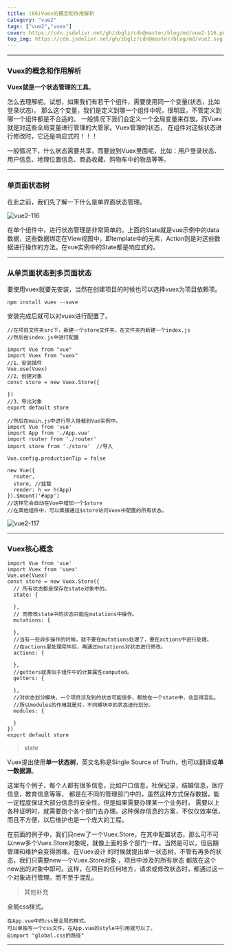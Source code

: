 ```yaml
---
title: (66)Vuex的概念和作用解析
category: "vue2"
tags: ["vue2","vuex"]
cover: https://cdn.jsdelivr.net/gh/zbglz/cdn@master/blog/md/vue2-116.png
top_img: https://cdn.jsdelivr.net/gh/zbglz/cdn@master/blog/md/vue2.svg
---
```


***

### Vuex的概念和作用解析

**Vuex就是一个状态管理的工具**。

怎么去理解呢。试想，如果我们有若干个组件，需要使用同一个变量(状态，比如登录状态)， 那么这个变量，我们是定义到哪一个组件中呢，很明显，不管定义到哪一个组件都是不合适的。 一般情况下我们会定义一个全局变量来存放。而Vuex就是对这些全局变量进行管理的大管家。Vuex管理的状态， 在组件对这些状态进行修改时，它还是响应式的！！！

一般情况下，什么状态需要共享，而要放到Vuex里面呢，比如：用户登录状态、用户信息、地理位置信息、商品收藏、购物车中的物品等等。

***

### 单页面状态树

在此之前，我们先了解一下什么是单界面状态管理。

![vue2-116](https://cdn.jsdelivr.net/gh/zbglz/cdn@master/blog/md/vue2-116.png)

在单个组件中，进行状态管理是非常简单的。上面的State就是vue示例中的data数据，这些数据绑定在View视图中，即template中的元素，Action则是对这些数据进行操作的方法。在vue实例中的State都是响应式的。

***

### 从单页面状态到多页面状态

要使用vuex就要先安装，当然在创建项目的时候也可以选择vuex为项目依赖项。

    npm install vuex --save

安装完成后就可以对vuex进行配置了。

    //在项目文件夹src下，新建一个store文件夹，在文件夹内新建一个index.js
    //然后在index.js中进行配置
    
    import Vue from "vue"
    import Vuex from "vuex"
    //1、安装插件
    Vue.use(Vuex)
    //2、创建对象
    const store = new Vuex.Store({
      
    })
    //3、导出对象
    export default store
    
    //然后在main.js中进行导入挂载到Vue实例中。
    import Vue from 'vue'
    import App from './App.vue'
    import router from './router'
    import store from './store'  //导入
    
    Vue.config.productionTip = false
    
    new Vue({
      router,
      store, //挂载
      render: h => h(App)
    }).$mount('#app')
    //这样它会自动在Vue中增加一个$store
    //在其他组件中，可以直接通过$store访问Vuex中配置的所有状态。


![vue2-117](https://cdn.jsdelivr.net/gh/zbglz/cdn@master/blog/md/vue2-117.png)

***

### Vuex核心概念


    import Vue from 'vue'
    import Vuex from 'vuex'
    Vue.use(Vuex)
    const store = new Vuex.Store({
      // 所有状态都是保存在state对象中的。
      state: {
        
      },
      // 而修改state中的状态只能在mutations中操作。
      mutations: {
        
      },
      //当有一些异步操作的时候，就不要在mutations处理了，要在actions中进行处理。
      //在actions里处理完毕后，再通过mutations对状态进行修改。
      actions: {
        
      },
      //getters就类似于组件中的计算属性computed。
      getters: {
        
      },
      //对状态划分模块，一个项目涉及到的状态可能很多，都放在一个state中，会显得混乱。
      //所以modules的作用就是对，不同模块中的状态进行划分。
      modules: {
        
      }
    })
    export default store


> state

Vuex提出使用**单一状态树**，英文名称是Single Source of Truth，也可以翻译成**单一数据源**。

这里有个例子，每个人都有很多信息，比如户口信息，社保记录，结婚信息，医疗信息，教育信息等等， 都是在不同的管理部门中的，虽然这种方式保存数据，能一定程度保证大部分信息的安全性。但是如果需要办理某一个业务时， 需要以上各种证明时，就需要跑个各个部门去办理。这种保存信息的方案，不仅仅效率低，而且不方便，以后维护也是一个庞大的工程。

在前面的例子中，我们只new了一个Vuex.Store，在其中配置状态，那么可不可以new多个Vuex.Store对象呢，就像上面的多个部门一样。当然是可以，但后期管理和维护会变得困难。在Vuex设计 的时候就提出单一状态树，不管有再多的状态，我们只需要new一个Vuex.Store对象 ，项目中涉及的所有状态 都放在这个new出的对象中即可。这样，在项目的任何地方，请求或修改状态时，都通过这一个对象进行管理。而不至于混乱。

> 其他补充

全局css样式。

    在App.vue中的css是全局的样式。
    可以单独写一个css文件，在App.vue的style中引用就可以了。
    @import "global.css的路径"

***

